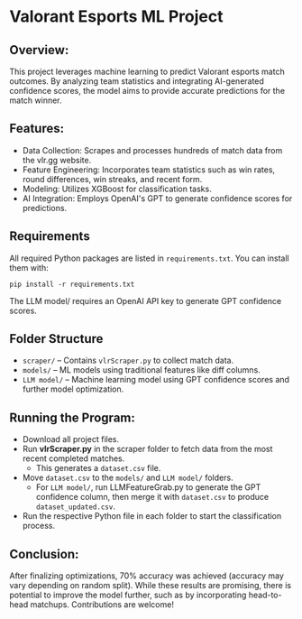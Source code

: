 # Valorant Esports ML Project

## Overview:
This project leverages machine learning to predict Valorant esports match outcomes. By analyzing team statistics and integrating AI-generated confidence scores, the model aims to provide accurate predictions for the match winner.

## Features:
- Data Collection: Scrapes and processes hundreds of match data from the vlr.gg website.
- Feature Engineering: Incorporates team statistics such as win rates, round differences, win streaks, and recent form.
- Modeling: Utilizes XGBoost for classification tasks.
- AI Integration: Employs OpenAI's GPT to generate confidence scores for predictions.

## Requirements
All required Python packages are listed in `requirements.txt`. You can install them with:

```pip install -r requirements.txt```

The LLM model/ requires an OpenAI API key to generate GPT confidence scores.

## Folder Structure
- `scraper/` – Contains `vlrScraper.py` to collect match data.
- `models/` – ML models using traditional features like diff columns.
- `LLM model/` – Machine learning model using GPT confidence scores and further model optimization.

## Running the Program:
- Download all project files.
- Run **vlrScraper.py** in the scraper folder to fetch data from the most recent completed matches.  
  - This generates a `dataset.csv` file.
- Move `dataset.csv` to the `models/` and `LLM model/` folders.
  - For `LLM model/`, run LLMFeatureGrab.py to generate the GPT confidence column, then merge it with `dataset.csv` to produce `dataset_updated.csv`.
- Run the respective Python file in each folder to start the classification process.

## Conclusion:
After finalizing optimizations, 70% accuracy was achieved (accuracy may vary depending on random split). While these results are promising, there is potential to improve the model further, such as by incorporating head-to-head matchups. Contributions are welcome!
